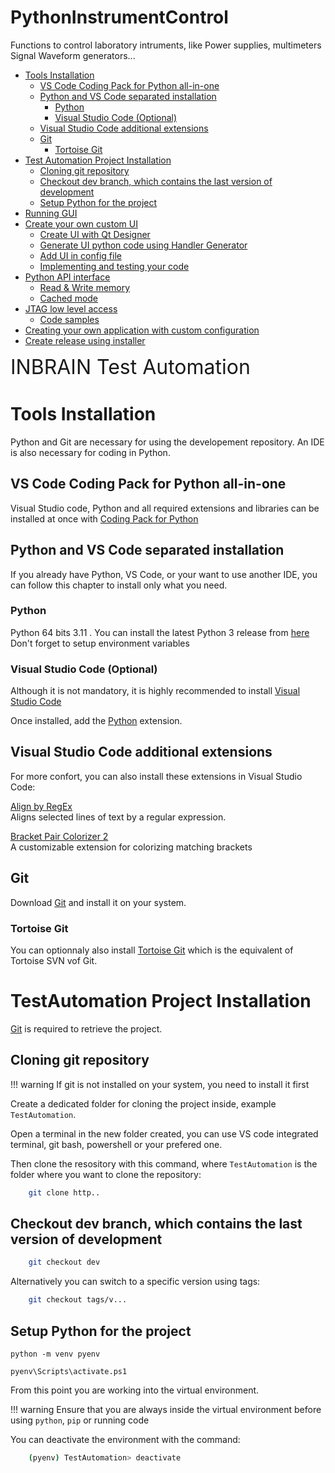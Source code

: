 # PythonInstrumentControl
Functions to control laboratory intruments, like Power supplies, multimeters Signal Waveform generators...
<!-- TOC -->

- [Tools Installation](#tools-installation)
    - [VS Code Coding Pack for Python all-in-one](#vs-code-coding-pack-for-python-all-in-one)
    - [Python and VS Code separated installation](#python-and-vs-code-separated-installation)
        - [Python](#python)
        - [Visual Studio Code (Optional)](#visual-studio-code-optional)
    - [Visual Studio Code additional extensions](#visual-studio-code-additional-extensions)
    - [Git](#git)
        - [Tortoise Git](#tortoise-git)
- [Test Automation Project Installation](#emkeyfob-ui-project-installation)
    - [Cloning git repository](#cloning-git-repository)
    - [Checkout dev branch, which contains the last version of development](#checkout-dev-branch-which-contains-the-last-version-of-development)
    - [Setup Python for the project](#setup-python-for-the-project)
- [Running GUI](#running-gui)
- [Create your own custom UI](#create-your-own-custom-ui)
    - [Create UI with Qt Designer](#create-ui-with-qt-designer)
    - [Generate UI python code using Handler Generator](#generate-ui-python-code-using-handler-generator)
    - [Add UI in config file](#add-ui-in-config-file)
    - [Implementing and testing your code](#implementing-and-testing-your-code)
- [Python API interface](#python-api-interface)
    - [Read & Write memory](#read--write-memory)
    - [Cached mode](#cached-mode)
- [JTAG low level access](#jtag-low-level-access)
    - [Code samples](#code-samples)
- [Creating your own application with custom configuration](#creating-your-own-application-with-custom-configuration)
- [Create release using installer](#create-release-using-installer)

<!-- /TOC -->

<!-- title -->
 <font size="6"> INBRAIN Test Automation</font>

<!-- # Introduction
To be completed... -->

# Tools Installation

Python and Git are necessary for using the developement repository. An IDE  is also necessary for coding in Python.

## VS Code Coding Pack for Python all-in-one

Visual Studio code, Python and all required extensions and libraries can be installed at once with [Coding Pack for Python](https://code.visualstudio.com/learntocode)

## Python and VS Code separated installation

If you already have Python, VS Code, or your want to use another IDE, you can follow this chapter to install only what you need.

### Python

Python 64 bits 3.11 . You can install
the latest Python 3 release from [here](https://www.python.org/downloads/)
Don't forget to setup environment variables

### Visual Studio Code (Optional)

Although it is not mandatory, it is highly recommended to install [Visual Studio Code](https://code.visualstudio.com/) 

Once installed, add the [Python](https://marketplace.visualstudio.com/items?itemName=ms-python.python)
extension.

## Visual Studio Code additional extensions

For more confort, you can also install these extensions in Visual Studio Code:

[Align by RegEx](https://marketplace.visualstudio.com/items?itemName=janjoerke.align-by-regex)<br>
Aligns selected lines of text by a regular expression.

[Bracket Pair Colorizer 2](https://marketplace.visualstudio.com/items?itemName=CoenraadS.bracket-pair-colorizer-2)<br>
A customizable extension for colorizing matching brackets

## Git

Download [Git](https://git-scm.com/downloads) and install it on your system.

### Tortoise Git

You can optionnaly also install [Tortoise Git](https://tortoisegit.org/download/) which is the equivalent of Tortoise SVN vof Git.

# TestAutomation Project Installation

[Git](https://git-scm.com/downloads) is required to retrieve the project.

## Cloning git repository

!!! warning
    If git is not installed on your system, you need to install it first

Create a dedicated folder for cloning the project inside, example ```TestAutomation```.

Open a terminal in the new folder created, you can use VS code integrated terminal, git bash, powershell or your prefered one.

Then clone the resository with this command, where `TestAutomation` is the folder
where you want to clone the repository:

```bash
    git clone http..
```

## Checkout dev branch, which contains the last version of development
```bash
    git checkout dev
```

Alternatively you can switch to a specific version using tags:
```bash
    git checkout tags/v...
```

## Setup Python for the project

```
python -m venv pyenv 
```
```
pyenv\Scripts\activate.ps1
```

From this point you are working into the virtual environment.

!!! warning
    Ensure that you are always inside the virtual environment before
    using `python`, `pip` or running code

You can deactivate the environment with the command:

```bash
    (pyenv) TestAutomation> deactivate
```

